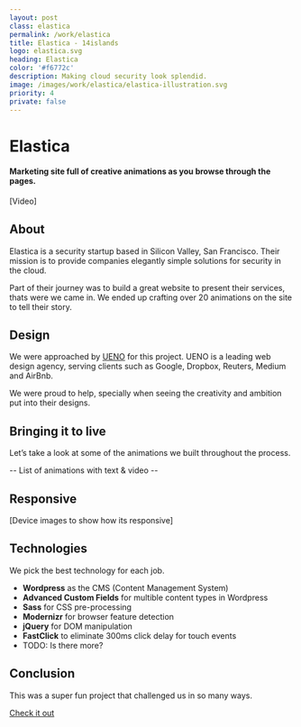 ```yaml
---
layout: post
class: elastica
permalink: /work/elastica
title: Elastica - 14islands
logo: elastica.svg
heading: Elastica
color: '#f6772c'
description: Making cloud security look splendid.
image: /images/work/elastica/elastica-illustration.svg
priority: 4
private: false
---
```


# Elastica

#### Marketing site full of creative animations as you browse through the pages.

[Video]

## About

Elastica is a security startup based in Silicon Valley, San Francisco. Their mission is to provide companies elegantly simple solutions for security in the cloud.

Part of their journey was to build a great website to present their services, thats were we came in. We ended up crafting over 20 animations on the site to tell their story.

## Design

We were approached by [UENO](http://ueno.co) for this project. UENO is a leading web design agency, serving clients such as Google, Dropbox, Reuters, Medium and AirBnb.

We were proud to help, specially when seeing the creativity and ambition put into their designs.


## Bringing it to live

Let’s take a look at some of the animations we built throughout the process.

-- List of animations with text & video --



## Responsive

[Device images to show how its responsive]

## Technologies

We pick the best technology for each job.

- **Wordpress** as the CMS (Content Management System)
- **Advanced Custom Fields** for multible content types in Wordpress
- **Sass** for CSS pre-processing
- **Modernizr** for browser feature detection
- **jQuery** for DOM manipulation
- **FastClick** to eliminate 300ms click delay for touch events
- TODO: Is there more?

## Conclusion

This was a super fun project that challenged us in so many ways.

[Check it out](http://elastica.net/)
